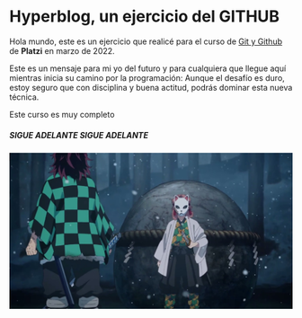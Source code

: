 # Hyperblog, un ejercicio del GITHUB

Hola mundo, este es un ejercicio que realicé para el curso de [Git y Github](http://https://bit.ly/3JKZCjN "Git y Github") de **Platzi** en marzo de 2022.

Este es un mensaje para mi yo del futuro y para cualquiera que llegue aquí mientras inicia su camino por la programación: Aunque el desafío es duro, estoy seguro que con disciplina y buena actitud, podrás dominar esta nueva técnica. 

Este curso es muy completo

##### SIGUE ADELANTE SIGUE ADELANTE

![title](imagenes/kimetsu.png)
